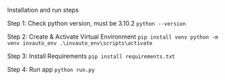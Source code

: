 Installation and run steps

Step 1:
Check python version, must be 3.10.2
`
python --version
`

Step 2:
Create & Activate Virtual Environment
`
pip install venv
python -m venv invauto_env
.\invauto_env\scripts\activate
`

Step 3:
Install Requirements
`
pip install requirements.txt
`

Step 4:
Run app
`
python run.py
`

